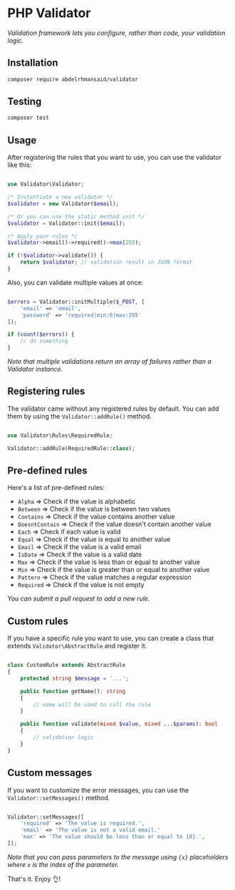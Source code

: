 # PHP Validator

*Validation framework lets you configure, rather than code, your validation logic.*

## Installation

```sh
composer require abdelrhmansaid/validator
```

## Testing

```sh
composer test
```

## Usage

After registering the rules that you want to use, you can use the validator like this:

```php

use Validator\Validator;

/* Instantiate a new validator */
$validator = new Validator($email);

/* Or you can use the static method init */
$validator = Validator::init($email);

/* Apply your rules */
$validator->email()->required()->max(255);

if (!$validator->validate()) {
    return $validator; // validation result in JSON format
}

```

Also, you can validate multiple values at once:

```php

$errors = Validator::initMultiple($_POST, [
    'email' => 'email',
    'password' => 'required|min:6|max:255'
]);

if (count($errors)) {
    // do something
}

```

*Note that multiple validations return an array of failures rather than a Validator instance.*

## Registering rules

The validator came without any registered rules by default. You can add them by using the `Validator::addRule()` method.

```php

use Validator\Rules\RequiredRule;

Validator::addRule(RequiredRule::class);

```

## Pre-defined rules

Here's a list of pre-defined rules:
- `Alpha` => Check if the value is alphabetic
- `Between` => Check if the value is between two values
- `Contains` => Check if the value contains another value
- `DoesntContain` => Check if the value doesn't contain another value
- `Each` => Check if each value is valid
- `Equal` => Check if the value is equal to another value
- `Email` => Check if the value is a valid email
- `IsDate` => Check if the value is a valid date
- `Max` => Check if the value is less than or equal to another value
- `Min` => Check if the value is greater than or equal to another value
- `Pattern` => Check if the value matches a regular expression
- `Required` => Check if the value is not empty

*You can submit a pull request to add a new rule.*

## Custom rules

If you have a specific rule you want to use, you can create a class that extends `Validator\AbstractRule` and register it.

```php

class CustomRule extends AbstractRule
{
    protected string $message = '...';

    public function getName(): string
    {
        // name will be used to call the rule
    }

    public function validate(mixed $value, mixed ...$params): bool
    {
        // validation logic
    }
}

```

## Custom messages

If you want to customize the error messages, you can use the `Validator::setMessages()` method.

```php

Validator::setMessages([
    'required' => 'The value is required.',
    'email' => 'The value is not a valid email.'
    'max' => 'The value should be less than or equal to {0}.',
]);

```

*Note that you can pass parameters to the message using `{x}` placeholders where `x` is the index of the parameter.*

That's it. Enjoy 👌!